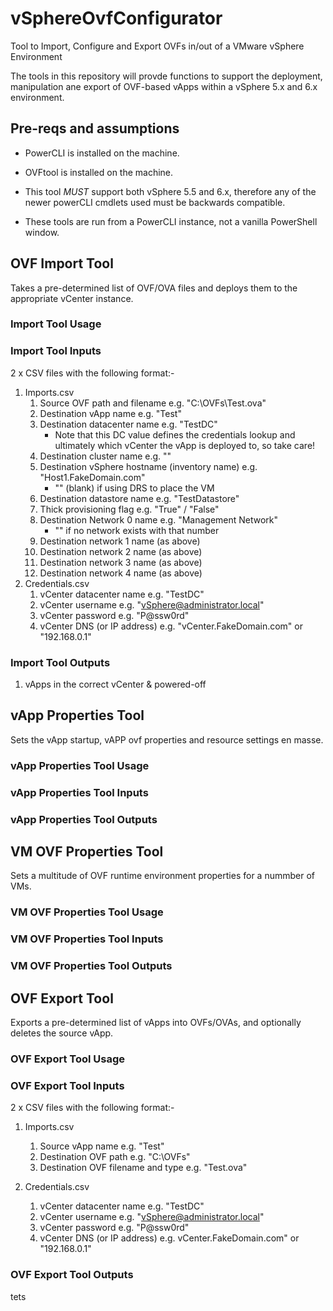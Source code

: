 # vSphereOvfConfigurator

Tool to Import, Configure and Export OVFs in/out of a VMware vSphere Environment

The tools in this repository will provde  functions to support the deployment, manipulation ane export of OVF-based vApps within a vSphere 5.x and 6.x environment.

## Pre-reqs and assumptions

* PowerCLI is installed on the machine.

* OVFtool is installed on the machine.

* This tool *MUST* support both vSphere 5.5 and 6.x, therefore any of the newer powerCLI cmdlets used must be backwards compatible.

* These tools are run from a PowerCLI instance, not a vanilla PowerShell window.

## OVF Import Tool

Takes a pre-determined list of OVF/OVA files and deploys them to the appropriate vCenter instance.

### Import Tool Usage

### Import Tool Inputs

2 x CSV files with the following format:-

1. Imports.csv
    1. Source OVF path and filename e.g. "C:\OVFs\Test.ova"
    1. Destination vApp name e.g. "Test"
    1. Destination datacenter name e.g. "TestDC"
        * Note that this DC value defines the credentials lookup and ultimately which vCenter the vApp is deployed to, so take care!
    1. Destination cluster name e.g. ""
    1. Destination vSphere hostname (inventory name)  e.g. "Host1.FakeDomain.com"
        * "" (blank) if using DRS to place the VM
    1. Destination datastore name e.g. "TestDatastore"
    1. Thick provisioning flag e.g. "True" / "False"
    1. Destination Network 0 name e.g. "Management Network"
        * "" if no network exists with that number
    1. Destination network 1 name (as above)
    1. Destination network 2 name (as above)
    1. Destination network 3 name (as above)
    1. Destination network 4 name (as above)
1. Credentials.csv
    1. vCenter datacenter name e.g. "TestDC"
    1. vCenter username e.g. "vSphere@administrator.local"
    1. vCenter password e.g. "P@ssw0rd"
    1. vCenter DNS (or IP address) e.g. "vCenter.FakeDomain.com" or "192.168.0.1"

### Import Tool Outputs

1. vApps in the correct vCenter & powered-off

## vApp Properties Tool

Sets the vApp startup, vAPP ovf properties and resource settings en masse.

### vApp Properties Tool Usage

### vApp Properties Tool Inputs

### vApp Properties Tool Outputs

## VM OVF Properties Tool

Sets a multitude of OVF runtime environment properties for a nummber of VMs.

### VM OVF Properties Tool Usage

### VM OVF Properties Tool Inputs

### VM OVF Properties Tool Outputs

## OVF Export Tool

Exports a pre-determined list of vApps into OVFs/OVAs, and optionally deletes the source vApp.

### OVF Export Tool Usage

### OVF Export Tool Inputs

2 x CSV files with the following format:-

1. Imports.csv
    1. Source vApp name e.g. "Test"
    1. Destination OVF path e.g. "C:\OVFs\"
    1. Destination OVF filename and type e.g. "Test.ova"

1. Credentials.csv
    1. vCenter datacenter name e.g. "TestDC"
    1. vCenter username e.g. "vSphere@administrator.local"
    1. vCenter password e.g. "P@ssw0rd"
    1. vCenter DNS (or IP address) e.g. vCenter.FakeDomain.com" or "192.168.0.1"

### OVF Export Tool Outputs

tets